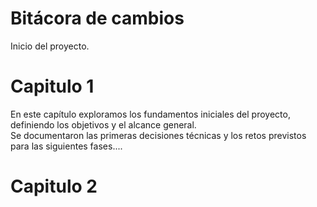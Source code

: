 # Bitácora de cambios
Inicio del proyecto.

# Capitulo 1
En este capítulo exploramos los fundamentos iniciales del proyecto, definiendo los objetivos y el alcance general.  
Se documentaron las primeras decisiones técnicas y los retos previstos para las siguientes fases....

# Capitulo 2
